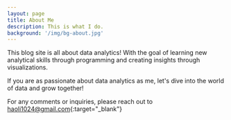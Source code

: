 ```yaml
---
layout: page
title: About Me
description: This is what I do.
background: '/img/bg-about.jpg'
---
```


This blog site is all about data analytics! With the goal of learning new analytical skills through programming and creating insights through visualizations.

If you are as passionate about data analytics as me, let's dive into the world of data and grow together!

For any comments or inquiries, please reach out to [haoli1024@gmail.com](mailto:haoli1024@gmail.com){:target="_blank"}
